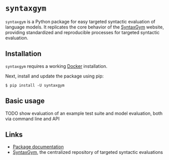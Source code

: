# `syntaxgym`

`syntaxgym` is a Python package for easy targeted syntactic evaluation of
language models. It replicates the core behavior of the [SyntaxGym][1] website,
providing standardized and reproducible processes for targeted syntactic
evaluation.

## Installation

`syntaxgym` requires a working [Docker][2] installation.

Next, install and update the package using pip:

    $ pip install -U syntaxgym

## Basic usage

TODO show evaluation of an example test suite and model evaluation, both via
command line and API

## Links

- [Package documentation][3]
- [SyntaxGym][1], the centralized repository of targeted syntactic evaluations

[1]: http://syntaxgym.org
[2]: https://docs.docker.com/get-docker/
[3]: https://cpllab.github.io/syntaxgym-core/
